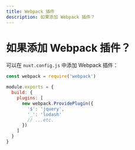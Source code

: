 ```yaml
---
title: Webpack 插件
description: 如果添加 Webpack 插件？
---
```


# 如果添加 Webpack 插件？

可以在 `nuxt.config.js` 中添加 Webpack 插件：

```js
const webpack = require('webpack')

module.exports = {
  build: {
    plugins: [
      new webpack.ProvidePlugin({
        '$': 'jquery',
        '_': 'lodash'
        // ...etc.
      })
    ]
  }
}
```
